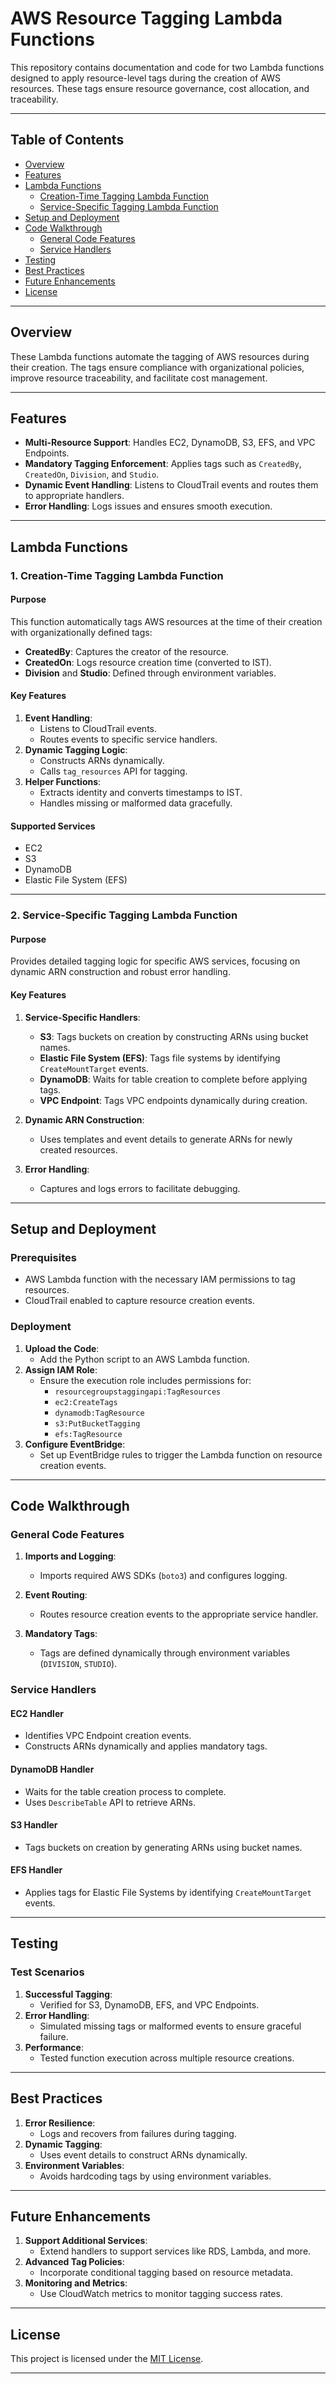 # AWS Resource Tagging Lambda Functions

This repository contains documentation and code for two Lambda functions designed to apply resource-level tags during the creation of AWS resources. These tags ensure resource governance, cost allocation, and traceability.

---

## Table of Contents

- [Overview](#overview)
- [Features](#features)
- [Lambda Functions](#lambda-functions)
  - [Creation-Time Tagging Lambda Function](#1-creation-time-tagging-lambda-function)
  - [Service-Specific Tagging Lambda Function](#2-service-specific-tagging-lambda-function)
- [Setup and Deployment](#setup-and-deployment)
- [Code Walkthrough](#code-walkthrough)
  - [General Code Features](#general-code-features)
  - [Service Handlers](#service-handlers)
- [Testing](#testing)
- [Best Practices](#best-practices)
- [Future Enhancements](#future-enhancements)
- [License](#license)

---

## Overview

These Lambda functions automate the tagging of AWS resources during their creation. The tags ensure compliance with organizational policies, improve resource traceability, and facilitate cost management.

---

## Features

- **Multi-Resource Support**: Handles EC2, DynamoDB, S3, EFS, and VPC Endpoints.
- **Mandatory Tagging Enforcement**: Applies tags such as `CreatedBy`, `CreatedOn`, `Division`, and `Studio`.
- **Dynamic Event Handling**: Listens to CloudTrail events and routes them to appropriate handlers.
- **Error Handling**: Logs issues and ensures smooth execution.

---

## Lambda Functions

### 1. Creation-Time Tagging Lambda Function

#### Purpose

This function automatically tags AWS resources at the time of their creation with organizationally defined tags:
- **CreatedBy**: Captures the creator of the resource.
- **CreatedOn**: Logs resource creation time (converted to IST).
- **Division** and **Studio**: Defined through environment variables.

#### Key Features

1. **Event Handling**:
   - Listens to CloudTrail events.
   - Routes events to specific service handlers.
2. **Dynamic Tagging Logic**:
   - Constructs ARNs dynamically.
   - Calls `tag_resources` API for tagging.
3. **Helper Functions**:
   - Extracts identity and converts timestamps to IST.
   - Handles missing or malformed data gracefully.

#### Supported Services

- EC2
- S3
- DynamoDB
- Elastic File System (EFS)

---

### 2. Service-Specific Tagging Lambda Function

#### Purpose

Provides detailed tagging logic for specific AWS services, focusing on dynamic ARN construction and robust error handling.

#### Key Features

1. **Service-Specific Handlers**:
   - **S3**: Tags buckets on creation by constructing ARNs using bucket names.
   - **Elastic File System (EFS)**: Tags file systems by identifying `CreateMountTarget` events.
   - **DynamoDB**: Waits for table creation to complete before applying tags.
   - **VPC Endpoint**: Tags VPC endpoints dynamically during creation.

2. **Dynamic ARN Construction**:
   - Uses templates and event details to generate ARNs for newly created resources.

3. **Error Handling**:
   - Captures and logs errors to facilitate debugging.

---

## Setup and Deployment

### Prerequisites

- AWS Lambda function with the necessary IAM permissions to tag resources.
- CloudTrail enabled to capture resource creation events.

### Deployment

1. **Upload the Code**:
   - Add the Python script to an AWS Lambda function.
2. **Assign IAM Role**:
   - Ensure the execution role includes permissions for:
     - `resourcegroupstaggingapi:TagResources`
     - `ec2:CreateTags`
     - `dynamodb:TagResource`
     - `s3:PutBucketTagging`
     - `efs:TagResource`
3. **Configure EventBridge**:
   - Set up EventBridge rules to trigger the Lambda function on resource creation events.

---

## Code Walkthrough

### General Code Features

1. **Imports and Logging**:
   - Imports required AWS SDKs (`boto3`) and configures logging.
2. **Event Routing**:
   - Routes resource creation events to the appropriate service handler.

3. **Mandatory Tags**:
   - Tags are defined dynamically through environment variables (`DIVISION`, `STUDIO`).

### Service Handlers

#### EC2 Handler

- Identifies VPC Endpoint creation events.
- Constructs ARNs dynamically and applies mandatory tags.

#### DynamoDB Handler

- Waits for the table creation process to complete.
- Uses `DescribeTable` API to retrieve ARNs.

#### S3 Handler

- Tags buckets on creation by generating ARNs using bucket names.

#### EFS Handler

- Applies tags for Elastic File Systems by identifying `CreateMountTarget` events.

---

## Testing

### Test Scenarios

1. **Successful Tagging**:
   - Verified for S3, DynamoDB, EFS, and VPC Endpoints.
2. **Error Handling**:
   - Simulated missing tags or malformed events to ensure graceful failure.
3. **Performance**:
   - Tested function execution across multiple resource creations.

---

## Best Practices

1. **Error Resilience**:
   - Logs and recovers from failures during tagging.
2. **Dynamic Tagging**:
   - Uses event details to construct ARNs dynamically.
3. **Environment Variables**:
   - Avoids hardcoding tags by using environment variables.

---

## Future Enhancements

1. **Support Additional Services**:
   - Extend handlers to support services like RDS, Lambda, and more.
2. **Advanced Tag Policies**:
   - Incorporate conditional tagging based on resource metadata.
3. **Monitoring and Metrics**:
   - Use CloudWatch metrics to monitor tagging success rates.

---

## License

This project is licensed under the [MIT License](LICENSE).

---
